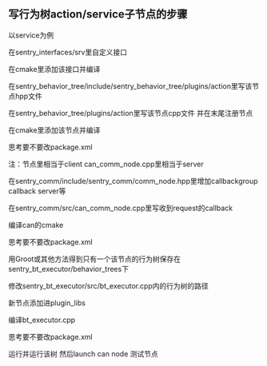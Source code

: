 ## 写行为树action/service子节点的步骤

以service为例

在sentry_interfaces/srv里自定义接口

在cmake里添加该接口并编译

在sentry_behavior_tree/include/sentry_behavior_tree/plugins/action里写该节点hpp文件

在sentry_behavior_tree/plugins/action里写该节点cpp文件  并在末尾注册节点

在cmake里添加该节点并编译

思考要不要改package.xml



注：节点里相当于client  can_comm_node.cpp里相当于server

在sentry_comm/include/sentry_comm/comm_node.hpp里增加callbackgroup  callback  server等

在sentry_comm/src/can_comm_node.cpp里写收到request的callback

编译can的cmake

思考要不要改package.xml



用Groot或其他方法得到只有一个该节点的行为树保存在sentry_bt_executor/behavior_trees下

修改sentry_bt_executor/src/bt_executor.cpp内的行为树的路径

新节点添加进plugin_libs

编译bt_executor.cpp

思考要不要改package.xml

运行并运行该树  然后launch can node  测试节点

